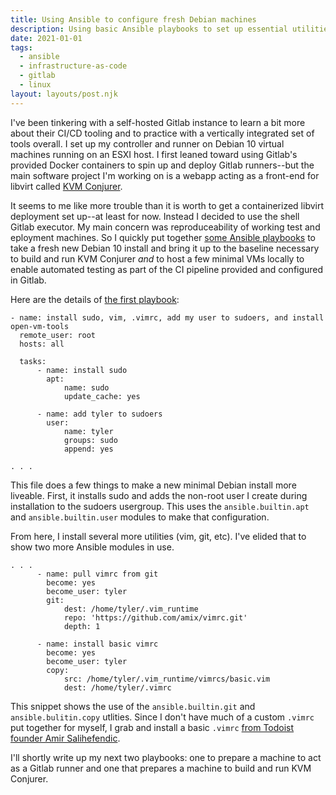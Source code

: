 ```yaml
---
title: Using Ansible to configure fresh Debian machines
description: Using basic Ansible playbooks to set up essential utilities on new servers
date: 2021-01-01
tags:
  - ansible
  - infrastructure-as-code
  - gitlab
  - linux
layout: layouts/post.njk
---
```

I've been tinkering with a self-hosted Gitlab instance to learn a bit more about their CI/CD tooling and to practice with a vertically integrated set of tools overall. I set up my controller and runner on Debian 10 virtual machines running on an ESXI host. I first leaned toward using Gitlab's provided Docker containers to spin up and deploy Gitlab runners--but the main software project I'm working on is a webapp acting as a front-end for libvirt called [KVM Conjurer](https://github.com/tydar/kvm-conjurer).

It seems to me like more trouble than it is worth to get a containerized libvirt deployment set up--at least for now. Instead I decided to use the shell Gitlab executor. My main concern was reproduceability of working test and eployment machines. So I quickly put together [some Ansible playbooks](https://github.com/tydar/ansible-gitlab-scripts) to take a fresh new Debian 10 install and bring it up to the baseline necessary to build and run KVM Conjurer *and* to host a few minimal VMs locally to enable automated testing as part of the CI pipeline provided and configured in Gitlab.

Here are the details of [the first playbook](https://github.com/tydar/ansible-gitlab-scripts/blob/main/basic-deb10-setup.yml):

```
- name: install sudo, vim, .vimrc, add my user to sudoers, and install open-vm-tools
  remote_user: root
  hosts: all

  tasks:
      - name: install sudo
        apt:
            name: sudo
            update_cache: yes

      - name: add tyler to sudoers
        user:
            name: tyler
            groups: sudo
            append: yes

. . . 
```
This file does a few things to make a new minimal Debian install more liveable. First, it installs sudo and adds the non-root user I create during installation to the sudoers usergroup. This uses the `ansible.builtin.apt` and `ansible.builtin.user` modules to make that configuration.

From here, I install several more utilities (vim, git, etc). I've elided that to show two more Ansible modules in use.
```
. . .
      - name: pull vimrc from git
        become: yes
        become_user: tyler
        git:
            dest: /home/tyler/.vim_runtime
            repo: 'https://github.com/amix/vimrc.git'
            depth: 1

      - name: install basic vimrc
        become: yes
        become_user: tyler
        copy:
            src: /home/tyler/.vim_runtime/vimrcs/basic.vim
            dest: /home/tyler/.vimrc

``` 
This snippet shows the use of the `ansible.builtin.git` and `ansible.bulitin.copy` utlities. Since I don't have much of a custom `.vimrc` put together for myself, I grab and install a basic `.vimrc` [from Todoist founder Amir Salihefendic](https://github.com/amix/vimrc).

I'll shortly write up my next two playbooks: one to prepare a machine to act as a Gitlab runner and one that prepares a machine to build and run KVM Conjurer.
